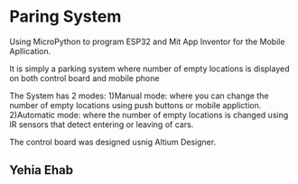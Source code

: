 # Paring System

Using MicroPython to program ESP32 and Mit App Inventor for the Mobile Apllication.

It is simply a parking system where number of empty locations is displayed on both control board and mobile phone

The System has 2 modes:
1)Manual mode: where you can change the number of empty locations using push buttons or mobile appliction.
2)Automatic mode: where the number of empty locations is changed using IR sensors that detect entering or leaving of cars.

The control board was designed usnig Altium Designer.

## Yehia Ehab
